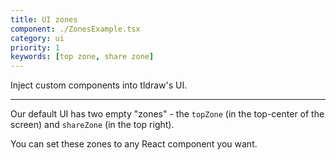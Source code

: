 ```yaml
---
title: UI zones
component: ./ZonesExample.tsx
category: ui
priority: 1
keywords: [top zone, share zone]
---
```


Inject custom components into tldraw's UI.

---

Our default UI has two empty "zones" - the `topZone` (in the top-center of the screen) and `shareZone` (in the top right).

You can set these zones to any React component you want.

